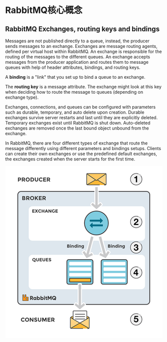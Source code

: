 # RabbitMQ核心概念
## RabbitMQ Exchanges, routing keys and bindings
Messages are not published directly to a queue, instead, the producer sends messages to an exchange. Exchanges are message routing agents, defined per virtual host within RabbitMQ. An exchange is responsible for the routing of the messages to the different queues. An exchange accepts messages from the producer application and routes them to message queues with help of header attributes, bindings, and routing keys.

A **binding** is a "link" that you set up to bind a queue to an exchange.

The **routing key** is a message attribute. The exchange might look at this key when deciding how to route the message to queues (depending on exchange type).

Exchanges, connections, and queues can be configured with parameters such as durable, temporary, and auto delete upon creation. Durable exchanges survive server restarts and last until they are explicitly deleted. Temporary exchanges exist until RabbitMQ is shut down. Auto-deleted exchanges are removed once the last bound object unbound from the exchange.

In RabbitMQ, there are four different types of exchange that route the message differently using different parameters and bindings setups. Clients can create their own exchanges or use the predefined default exchanges, the exchanges created when the server starts for the first time.

![rabbitmq routing keys](/docs/high-concurrency/images/exchanges-bidings-routing-keys.png)




